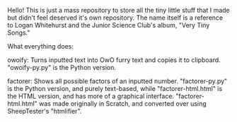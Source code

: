 Hello! This is just a mass repository to store all the tiny little stuff that I made but didn't feel deserved it's own repository.
The name itself is a reference to Logan Whitehurst and the Junior Science Club's album, "Very Tiny Songs."

What everything does:

owoify: Turns inputted text into OwO furry text and copies it to clipboard. "owoify-py.py" is the Python version.

factorer: Shows all possible factors of an inputted number. "factorer-py.py" is the Python version, and purely text-based, while "factorer-html.html" is the HTML version, and has more of a graphical interface. "factorer-html.html" was made originally in Scratch, and converted over using SheepTester's "htmlifier".
